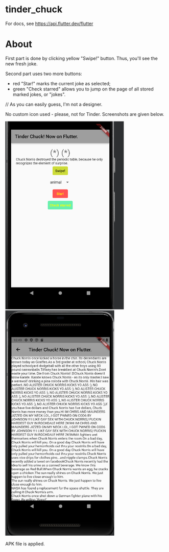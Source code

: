 # tinder_chuck
For docs, see https://api.flutter.dev/flutter

# About
First part is done by clicking yellow "Swipe!" button. Thus, you'll see the new fresh joke.

Second part uses two more buttons:
* red "Star!" marks the current joke as selected; 
* green "Check starred" allows you to jump on the page of all stored marked jokes, or "jokes".

// As you can easily guess, I'm not a designer.

No custom icon used - please, not for Tinder.
Screenshots are given below.

![alt text](ClickerPage.png)
![alt text](Favorites.png)


APK file is applied.
